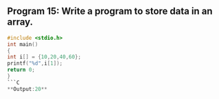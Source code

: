 ## Program 15: Write a program to store data in an array.
```C
#include <stdio.h>
int main() 
{
int i[] = {10,20,40,60};
printf("%d",i[1]);
return 0;
}
```C
**Output:20**
